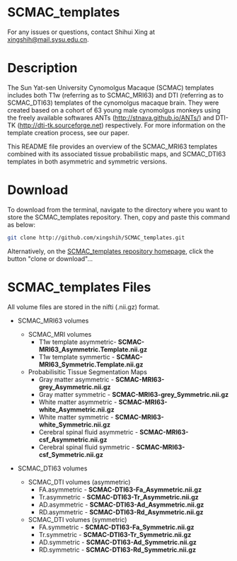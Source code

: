 # SCMAC_templates
For any issues or questions, contact Shihui Xing at xingshih@mail.sysu.edu.cn.

# Description
The Sun Yat-sen University Cynomolgus Macaque (SCMAC) templates includes both T1w (referring as to SCMAC_MRI63) and DTI (referring as to SCMAC_DTI63) templates of the cynomolgus macaque brain. They were created based on a cohort of 63 young male cynomolgus monkeys using the freely available softwares ANTs (http://stnava.github.io/ANTs/) and DTI-TK (http://dti-tk.sourceforge.net) respectively. For more information on the template creation process, see our paper.

This README file provides an overview of the SCMAC_MRI63 templates combined with its associated tissue probabilistic maps, and SCMAC_DTI63 templates in both asymmetric and symmetric versions.

# Download

To download from the terminal, navigate to the directory where you want to store the SCMAC_templates repository. Then, copy and paste this command as below:

```bash
git clone http://github.com/xingshih/SCMAC_templates.git
```

Alternatively, on the [SCMAC_templates repository homepage](https://github.com/xingshih/SCMAC_templates), click the button "clone or download"...


# SCMAC_templates Files

All volume files are stored in the nifti (.nii.gz) format.

- SCMAC_MRI63 volumes
	+ SCMAC_MRI volumes
		- T1w template asymmetric- **SCMAC-MRI63_Asymmetric.Template.nii.gz**
		- T1w template symmertic - **SCMAC-MRI63_Symmetric.Template.nii.gz**
	+ Probabilisitic Tissue Segmentation Maps
		- Gray matter asymmetric - **SCMAC-MRI63-grey_Asymmetric.nii.gz**
	    - Gray matter symmetric - **SCMAC-MRI63-grey_Symmetric.nii.gz**
		- White matter asymmetric - **SCMAC-MRI63-white_Asymmetric.nii.gz**
		- White matter symmetric - **SCMAC-MRI63-white_Symmetric.nii.gz**
		- Cerebral spinal fluid asymmetric - **SCMAC-MRI63-csf_Asymmetric.nii.gz**
		- Cerebral spinal fluid symmetric - **SCMAC-MRI63-csf_Symmetric.nii.gz**
	    
- SCMAC_DTI63 volumes
	+ SCMAC_DTI volumes (asymmetric)
	    - FA.asymmetric - **SCMAC-DTI63-Fa_Asymmetric.nii.gz**
	    - Tr.asymmetric - **SCMAC-DTI63-Tr_Asymmetric.nii.gz**
	    - AD.asymmetric - **SCMAC-DTI63-Ad_Asymmetric.nii.gz**
	    - RD.asymmetric - **SCMAC-DTI63-Rd_Asymmetric.nii.gz**
	+ SCMAC_DTI volumes (symmetric)
	    - FA.symmetric - **SCMAC-DTI63-Fa_Symmetric.nii.gz**
	    - Tr.symmetric - **SCMAC-DTI63-Tr_Symmetric.nii.gz**
	    - AD.symmetric - **SCMAC-DTI63-Ad_Symmetric.nii.gz**
	    - RD.symmetric - **SCMAC-DTI63-Rd_Symmetric.nii.gz**
	    
	    
